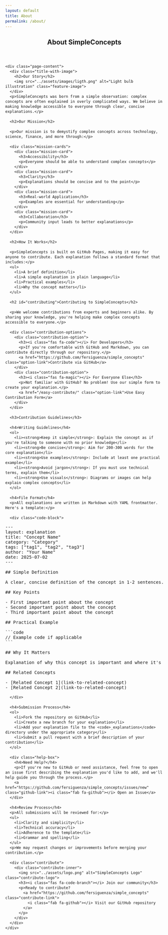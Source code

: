 ```yaml
---
layout: default
title: About
permalink: /about/
---
```


<div class="page-container">
  <article class="explanation">
    <header class="page-header">
      <h1>About SimpleConcepts</h1>
    </header>
    
    <div class="page-content">
      <div class="title-with-image">
        <h2>Our Story</h2>
        <img src="../assets/images/ligth.png" alt="Light bulb illustration" class="feature-image">
      </div>
      <p>SimpleConcepts was born from a simple observation: complex concepts are often explained in overly complicated ways. We believe in making knowledge accessible to everyone through clear, concise explanations.</p>

      <h2>Our Mission</h2>

      <p>Our mission is to demystify complex concepts across technology, science, finance, and more through:</p>

      <div class="mission-cards">
        <div class="mission-card">
          <h3>Accessibility</h3>
          <p>Everyone should be able to understand complex concepts</p>
        </div>
        <div class="mission-card">
          <h3>Clarity</h3>
          <p>Explanations should be concise and to the point</p>
        </div>
        <div class="mission-card">
          <h3>Real-world Application</h3>
          <p>Examples are essential for understanding</p>
        </div>
        <div class="mission-card">
          <h3>Collaboration</h3>
          <p>Community input leads to better explanations</p>
        </div>
      </div>

      <h2>How It Works</h2>

      <p>SimpleConcepts is built on GitHub Pages, making it easy for anyone to contribute. Each explanation follows a standard format that includes:</p>
      <ul>
        <li>A brief definition</li>
        <li>A simple explanation in plain language</li>
        <li>Practical examples</li>
        <li>Why the concept matters</li>
      </ul>

      <h2 id="contributing">Contributing to SimpleConcepts</h2>

      <p>We welcome contributions from experts and beginners alike. By sharing your knowledge, you're helping make complex concepts accessible to everyone.</p>

      <div class="contribution-options">
        <div class="contribution-option">
          <h3><i class="fas fa-code"></i> For Developers</h3>
          <p>If you're comfortable with GitHub and Markdown, you can contribute directly through our repository.</p>
          <a href="https://github.com/fersiguenza/simple_concepts" class="option-link">Contribute via GitHub</a>
        </div>
        <div class="contribution-option">
          <h3><i class="fas fa-magic"></i> For Everyone Else</h3>
          <p>Not familiar with GitHub? No problem! Use our simple form to create your explanation.</p>
          <a href="/easy-contribute/" class="option-link">Use Easy Contribution Form</a>
        </div>
      </div>

      <h3>Contribution Guidelines</h3>

      <h4>Writing Guidelines</h4>
      <ol>
        <li><strong>Keep it simple</strong>: Explain the concept as if you're talking to someone with no prior knowledge</li>
        <li><strong>Be concise</strong>: Aim for 200-300 words for the core explanation</li>
        <li><strong>Use examples</strong>: Include at least one practical example</li>
        <li><strong>Avoid jargon</strong>: If you must use technical terms, explain them</li>
        <li><strong>Use visuals</strong>: Diagrams or images can help explain complex concepts</li>
      </ol>

      <h4>File Format</h4>
      <p>All explanations are written in Markdown with YAML frontmatter. Here's a template:</p>

      <div class="code-block">
<pre>---
layout: explanation
title: "Concept Name"
category: "Category"
tags: ["tag1", "tag2", "tag3"]
author: "Your Name"
date: 2025-07-02
---

## Simple Definition

A clear, concise definition of the concept in 1-2 sentences.

## Key Points

- First important point about the concept
- Second important point about the concept
- Third important point about the concept

## Practical Example

```code
// Example code if applicable
```

## Why It Matters

Explanation of why this concept is important and where it's used.

## Related Concepts

- [Related Concept 1](link-to-related-concept)
- [Related Concept 2](link-to-related-concept)
</pre>
      </div>

      <h4>Submission Process</h4>
      <ol>
        <li>Fork the repository on GitHub</li>
        <li>Create a new branch for your explanation</li>
        <li>Add your explanation file to the <code>_explanations</code> directory under the appropriate category</li>
        <li>Submit a pull request with a brief description of your contribution</li>
      </ol>

      <div class="help-box">
        <h4>Need Help?</h4>
        <p>If you're new to GitHub or need assistance, feel free to open an issue first describing the explanation you'd like to add, and we'll help guide you through the process.</p>
        <a href="https://github.com/fersiguenza/simple_concepts/issues/new" class="github-link"><i class="fab fa-github"></i> Open an Issue</a>
      </div>

      <h4>Review Process</h4>
      <p>All submissions will be reviewed for:</p>
      <ul>
        <li>Clarity and simplicity</li>
        <li>Technical accuracy</li>
        <li>Adherence to the template</li>
        <li>Grammar and spelling</li>
      </ul>
      <p>We may request changes or improvements before merging your contribution.</p>

      <div class="contribute">
        <div class="contribute-inner">
          <img src="../assets/logo.png" alt="SimpleConcepts Logo" class="contribute-logo">
          <h3><i class="fas fa-code-branch"></i> Join our community</h3>
          <p>Ready to contribute? 
            <a href="https://github.com/fersiguenza/simple_concepts" class="contribute-link">
              <i class="fab fa-github"></i> Visit our GitHub repository
            </a>
          </p>
        </div>
      </div>
    </div>
  </article>
</div>

<style>
.mission-cards {
  display: grid;
  grid-template-columns: repeat(auto-fill, minmax(250px, 1fr));
  gap: 20px;
  margin: 30px 0;
}

.mission-card {
  background-color: #f8f9fa;
  border-radius: 8px;
  padding: 20px;
  box-shadow: 0 2px 5px rgba(0,0,0,0.1);
  transition: transform 0.2s ease, box-shadow 0.2s ease;
}

.mission-card:hover {
  transform: translateY(-3px);
  box-shadow: 0 4px 8px rgba(0,0,0,0.15);
}

.mission-card h3 {
  margin-top: 0;
  color: var(--primary-color);
}

.code-block {
  background-color: #f5f5f5;
  border-radius: 6px;
  padding: 20px;
  margin: 20px 0;
  overflow-x: auto;
}

.code-block pre {
  margin: 0;
  white-space: pre-wrap;
}

.help-box {
  background-color: #f0f7ff;
  border-left: 4px solid #0066cc;
  padding: 20px;
  margin: 30px 0;
  border-radius: 0 6px 6px 0;
}

.github-link {
  display: inline-block;
  margin-top: 10px;
  padding: 8px 16px;
  background-color: #24292e;
  color: white !important;
  border-radius: 4px;
  text-decoration: none;
  text-shadow: 0 1px 2px rgba(0,0,0,0.3);
}

.github-link:hover {
  background-color: #000;
  color: white !important;
}

.contribute {
  background-color: #f5f5f5;
  border-radius: 8px;
  padding: 5px;
  margin-top: 40px;
}

.contribute-inner {
  border: 2px dashed #ddd;
  border-radius: 6px;
  padding: 20px;
  text-align: center;
}

.contribute-logo {
  width: 80px;
  height: auto;
  margin-bottom: 15px;
}

.contribute-link {
  display: inline-block;
  margin-top: 10px;
  padding: 10px 20px;
  background-color: #0066cc;
  color: white !important;
  border-radius: 4px;
  text-decoration: none;
  font-weight: bold;
  text-shadow: 0 1px 2px rgba(0,0,0,0.3);
  box-shadow: 0 2px 4px rgba(0,0,0,0.2);
}

.contribute-link:hover {
  background-color: #005bb5;
  box-shadow: 0 3px 6px rgba(0,0,0,0.3);
  color: white !important;
}

.contribution-options {
  display: flex;
  flex-wrap: wrap;
  gap: 20px;
  margin: 30px 0;
}

.contribution-option {
  flex: 1;
  min-width: 300px;
  background-color: #f8f9fa;
  border-radius: 8px;
  padding: 25px;
  box-shadow: 0 2px 5px rgba(0,0,0,0.1);
  transition: transform 0.2s ease, box-shadow 0.2s ease;
}

.contribution-option:hover {
  transform: translateY(-3px);
  box-shadow: 0 4px 8px rgba(0,0,0,0.15);
}

.contribution-option h3 {
  color: #0066cc;
  margin-top: 0;
}

.option-link {
  display: inline-block;
  margin-top: 15px;
  padding: 8px 16px;
  background-color: #0066cc;
  color: white !important;
  border-radius: 4px;
  text-decoration: none;
  font-weight: bold;
  text-shadow: 0 1px 2px rgba(0,0,0,0.3);
  box-shadow: 0 2px 4px rgba(0,0,0,0.2);
}

.option-link:hover {
  background-color: #005bb5;
  box-shadow: 0 3px 6px rgba(0,0,0,0.3);
  color: white !important;
}

.intro-section {
  display: flex;
  align-items: flex-start;
  margin: 0 0 20px 0;
}

.title-with-image {
  display: flex;
  align-items: center;
  justify-content: space-between;
  margin-bottom: 10px;
}

.title-with-image h2 {
  margin: 0;
}

.title-with-image .intro {
  flex: 1;
  margin-right: 15px;
}

.feature-image {
  max-width: 110px;
  margin-left: 15px;
  flex-shrink: 0;
}
</style>
